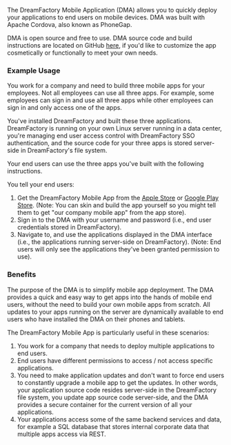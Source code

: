 The DreamFactory Mobile Application (DMA) allows you to quickly deploy your applications to end users on mobile devices. DMA was built with Apache Cordova, also known as PhoneGap. 

DMA is open source and free to use. DMA source code and build instructions are located on GitHub [here](https://github.com/dreamfactorysoftware/mobile-dreamfactory-app), if you'd like to customize the app cosmetically or functionally to meet your own needs.

### Example Usage

You work for a company and need to build three mobile apps for your employees. Not all employees can use all three apps. For example, some employees can sign in and use all three apps while other employees can sign in and only access one of the apps.

You've installed DreamFactory and built these three applications. DreamFactory is running on your own Linux server running in a data center, you're managing end user access control with DreamFactory SSO authentication, and the source code for your three apps is stored server-side in DreamFactory's file system.

Your end users can use the three apps you've built with the following instructions. 

You tell your end users:

1. Get the DreamFactory Mobile App from the [Apple Store](https://itunes.apple.com/us/app/dreamfactory-mobile/id798772786) or [Google Play Store](https://play.google.com/store/apps/details?id=com.dreamfactory.launchpad). (Note: You can skin and build the app yourself so you might tell them to get "our company mobile app" from the app store).
2. Sign in to the DMA with your username and password (i.e., end user credentials stored in DreamFactory). 
3. Navigate to, and use the applications displayed in the DMA interface (i.e., the applications running server-side on DreamFactory). (Note: End users will only see the applications they've been granted  permission to use). 
 
### Benefits

The purpose of the DMA is to simplify mobile app deployment. The DMA provides a quick and easy way to get apps into the hands of mobile end users, without the need to build your own mobile apps from scratch. All updates to your apps running on the server are dynamically available to end users who have installed the DMA on their phones and tablets. 

The DreamFactory Mobile App is particularly useful in these scenarios:

1. You work for a company that needs to deploy multiple applications to end users.
2. End users have different permissions to access / not access specific applications.
3. You need to make application updates and don't want to force end users to constantly upgrade a mobile app to get the updates. In other words, your application source code resides server-side in the DreamFactory file system, you update app source code server-side, and the DMA provides a secure container for the current version of all your applications. 
4. Your applications access some of the same backend services and data, for example a SQL database that stores internal corporate data that multiple apps access via REST.